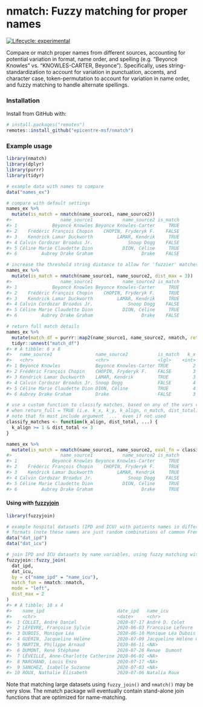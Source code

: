 
<!-- README.md is generated from README.Rmd. Please edit that file -->

# nmatch: Fuzzy matching for proper names

<!-- badges: start -->

[![Lifecycle:
experimental](https://img.shields.io/badge/lifecycle-experimental-orange.svg)](https://www.tidyverse.org/lifecycle/#experimental)
<!-- badges: end -->

Compare or match proper names from different sources, accounting for
potential variation in format, name order, and spelling (e.g. “Beyoncé
Knowles” vs. “KNOWLES-CARTER, Beyonce”). Specifically, uses
string-standardization to account for variation in punctuation, accents,
and character case, token-permutation to account for variation in name
order, and fuzzy matching to handle alternate spellings.

### Installation

Install from GitHub with:

``` r
# install.packages("remotes")
remotes::install_github("epicentre-msf/nmatch")
```

### Example usage

``` r
library(nmatch)
library(dplyr)
library(purrr)
library(tidyr)

# example data with names to compare
data("names_ex")

# compare with default settings
names_ex %>% 
  mutate(is_match = nmatch(name_source1, name_source2))
#>                  name_source1           name_source2 is_match
#> 1             Beyoncé Knowles Beyonce Knowles-Carter     TRUE
#> 2    Frédéric François Chopin    CHOPIN, Fryderyk F.    FALSE
#> 3    Kendrick Lamar Duckworth         LAMAR, Kendrik     TRUE
#> 4 Calvin Cordozar Broadus Jr.             Snoop Dogg    FALSE
#> 5 Céline Marie Claudette Dion           DION, Céline     TRUE
#> 6         Aubrey Drake Graham                  Drake    FALSE

# increase the threshold string distance to allow for 'fuzzier' matches
names_ex %>% 
  mutate(is_match = nmatch(name_source1, name_source2, dist_max = 3))
#>                  name_source1           name_source2 is_match
#> 1             Beyoncé Knowles Beyonce Knowles-Carter     TRUE
#> 2    Frédéric François Chopin    CHOPIN, Fryderyk F.     TRUE
#> 3    Kendrick Lamar Duckworth         LAMAR, Kendrik     TRUE
#> 4 Calvin Cordozar Broadus Jr.             Snoop Dogg    FALSE
#> 5 Céline Marie Claudette Dion           DION, Céline     TRUE
#> 6         Aubrey Drake Graham                  Drake    FALSE

# return full match details
names_ex %>% 
  mutate(match_df = purrr::map2(name_source1, name_source2, nmatch, return_full = TRUE)) %>% 
  tidyr::unnest("match_df")
#> # A tibble: 6 x 8
#>   name_source1                name_source2           is_match   k_x   k_y k_align n_match dist_total
#>   <chr>                       <chr>                  <lgl>    <int> <int>   <int>   <int>      <dbl>
#> 1 Beyoncé Knowles             Beyonce Knowles-Carter TRUE         2     3       2       2          0
#> 2 Frédéric François Chopin    CHOPIN, Fryderyk F.    FALSE        3     2       2       1          3
#> 3 Kendrick Lamar Duckworth    LAMAR, Kendrik         TRUE         3     2       2       2          1
#> 4 Calvin Cordozar Broadus Jr. Snoop Dogg             FALSE        4     2       2       0         10
#> 5 Céline Marie Claudette Dion DION, Céline           TRUE         4     2       2       2          0
#> 6 Aubrey Drake Graham         Drake                  FALSE        3     1       1       1          0

# use a custom function to classify matches, based on any of the vars returned
# when return_full = TRUE (i.e. k_x, k_y, k_align, n_match, dist_total)
# note that fn must include argument `...` even if not used
classify_matches <- function(k_align, dist_total, ...) {
  k_align >= 1 & dist_total <= 3
}

names_ex %>% 
  mutate(is_match = nmatch(name_source1, name_source2, eval_fn = classify_matches))
#>                  name_source1           name_source2 is_match
#> 1             Beyoncé Knowles Beyonce Knowles-Carter     TRUE
#> 2    Frédéric François Chopin    CHOPIN, Fryderyk F.     TRUE
#> 3    Kendrick Lamar Duckworth         LAMAR, Kendrik     TRUE
#> 4 Calvin Cordozar Broadus Jr.             Snoop Dogg    FALSE
#> 5 Céline Marie Claudette Dion           DION, Céline     TRUE
#> 6         Aubrey Drake Graham                  Drake     TRUE
```

#### Using with [fuzzyjoin](https://github.com/dgrtwo/fuzzyjoin)

``` r
library(fuzzyjoin)

# example hospital datasets (IPD and ICU) with patients names in different
# formats (note these names are just random combinations of common French names)
data("dat_ipd")
data("dat_icu")

# join IPD and ICU datasets by name variables, using fuzzy matching with nmatch()
fuzzyjoin::fuzzy_join(
  dat_ipd,
  dat_icu,
  by = c("name_ipd" = "name_icu"),
  match_fun = nmatch::nmatch,
  mode = "left",
  dist_max = 2
)
#> # A tibble: 10 x 4
#>    name_ipd                           date_ipd   name_icu                 date_icu  
#>    <chr>                              <date>     <chr>                    <date>    
#>  1 COLLET, André Daniel               2020-07-17 André D. Colet           2020-07-19
#>  2 LÈFEVRE, Françoise Sylvie          2020-06-03 Francoise Lefevre        2020-06-05
#>  3 DUBOIS, Monique Léa                2020-06-10 Monique Léa Dubois       2020-06-14
#>  4 GUÉRIN, Jacqueline Hélène          2020-07-09 Jacqueline Hélène Guérin 2020-07-09
#>  5 MARTIN, Philippe Arnaud            2020-06-11 <NA>                     NA        
#>  6 DUMONT, René Stéphane              2020-07-26 Renae  Dumont            2020-07-29
#>  7 LÉVEILLÉ, Anne-Charlotte Catherine 2020-06-01 <NA>                     NA        
#>  8 MARCHAND, Louis Enzo               2020-07-17 <NA>                     NA        
#>  9 SANCHEZ, Isabelle Suzanne          2020-07-03 <NA>                     NA        
#> 10 ROUX, Nathalie Elisabeth           2020-07-06 Natalia Roux             2020-07-06
```

Note that matching large datasets using `fuzzy_join()` and `nmatch()`
may be very slow. The nmatch package will eventually contain stand-alone
join functions that are optimized for name-matching.
